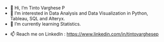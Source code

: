 - 👋 Hi, I’m Tinto Varghese P
- 👀 I’m interested in Data Analysis and Data Visualization in Python, Tableau, SQL and Alteryx.
- 🌱 I’m currently learning Statistics.
<!-- - 💞️ I’m looking to collaborate on ... -->
- 📫 Reach me on LinkedIn : https://www.linkedin.com/in/tintovarghesep

<!---
tintovarghesep/tintovarghesep is a ✨ special ✨ repository because its `README.md` (this file) appears on your GitHub profile.
You can click the Preview link to take a look at your changes.
--->
